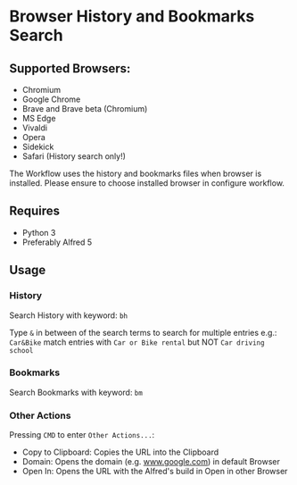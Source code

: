 # Browser History and Bookmarks Search

## Supported Browsers: 

- Chromium
- Google Chrome
- Brave and Brave beta (Chromium)
- MS Edge
- Vivaldi
- Opera
- Sidekick
- Safari (History search only!)

The Workflow uses the history and bookmarks files when browser is installed. 
Please ensure to choose installed browser in configure workflow. 

## Requires 

* Python 3
* Preferably Alfred 5

## Usage

### History


Search History with keyword: `bh`

Type `&` in between of the search terms to search for multiple entries e.g.: 
 `Car&Bike` match entries with `Car or Bike rental` but NOT `Car driving school`

### Bookmarks

Search Bookmarks with keyword: `bm`

### Other Actions

Pressing `CMD` to enter `Other Actions...`:

* Copy to Clipboard: Copies the URL into the Clipboard
* Domain: Opens the domain  (e.g. www.google.com) in default Browser
* Open In: Opens the URL with the Alfred's build in Open in other Browser